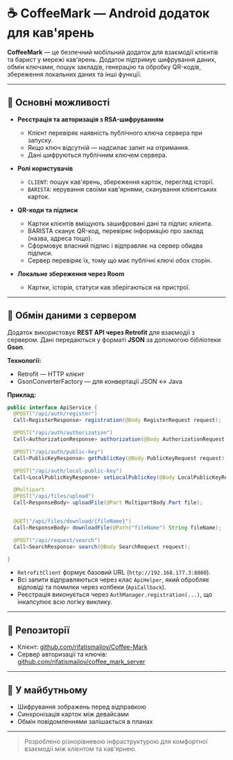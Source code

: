 # ☕ CoffeeMark — Android додаток для кав'ярень

**CoffeeMark** — це безпечний мобільний додаток для взаємодії клієнтів та барист у мережі кав'ярень. Додаток підтримує шифрування даних, обмін ключами, пошук закладів, генерацію та обробку QR-кодів, збереження локальних даних та інші функції.

---

## 🔐 Основні можливості

* **Реєстрація та авторизація з RSA-шифруванням**

  * Клієнт перевіряє наявність публічного ключа сервера при запуску.
  * Якщо ключ відсутній — надсилає запит на отримання.
  * Дані шифруються публічним ключем сервера.

* **Ролі користувачів**

  * `CLIENT`: пошук кав'ярень, збереження карток, перегляд історії.
  * `BARISTA`: керування своїми кав'ярнями, сканування клієнтських карток.

* **QR-коди та підписи**

  * Картки клієнтів вміщують зашифровані дані та підпис клієнта.
  * BARISTA сканує QR-код, перевіряє інформацію про заклад (назва, адреса тощо).
  * Сформовує власний підпис і відправляє на сервер обидва підписи.
  * Сервер перевіряє їх, тому що має публічні ключі обох сторін.

* **Локальне збереження через Room**

  * Картки, історія, статуси кав зберігаються на пристрої.

---

## 🔁 Обмін даними з сервером

Додаток використовує **REST API через Retrofit** для взаємодії з сервером. Дані передаються у форматі **JSON** за допомогою бібліотеки **Gson**.

**Технології:**

* Retrofit — HTTP клієнт
* GsonConverterFactory — для конвертації JSON ↔ Java

**Приклад:**

```java
public interface ApiService {
  @POST("/api/auth/register")
  Call<RegisterResponse> registration(@Body RegisterRequest request);

  @POST("/api/auth/authorization")
  Call<AuthorizationResponse> authorization(@Body AuthorizationRequest request);

  @POST("/api/auth/public-key")
  Call<PublicKeyResponse> getPublicKey(@Body PublicKeyRequest request);

  @POST("/api/auth/local-public-key")
  Call<LocalPublicKeyResponse> setLocalPublicKey(@Body LocalPublicKeyRequest request);

  @Multipart
  @POST("/api/files/upload")
  Call<ResponseBody> uploadFile(@Part MultipartBody.Part file);


  @GET("/api/files/download/{fileName}")
  Call<ResponseBody> downloadFile(@Path("fileName") String fileName);

  @POST("/api/request/search")
  Call<SearchResponse> search(@Body SearchRequest request);

}
```

* `RetrofitClient` формує базовий URL (`http://192.168.177.3:8080`).
* Всі запити відправляються через клас `ApiHelper`, який обробляє відповіді та помилки через колбеки (`ApiCallback`).
* Реєстрація виконується через `AuthManager.registration(...)`, що інкапсулює всю логіку виклику.

---

## 📂 Репозиторії

* Клієнт: [github.com/rifatismailov/Coffee-Mark](https://github.com/rifatismailov/Coffee-Mark)
* Сервер авторизації та ключів: [github.com/rifatismailov/coffee\_mark\_server](https://github.com/rifatismailov/coffee_mark_server)

---

## 🚀 У майбутньому

* Шифрування зображень перед відправкою
* Синхронізація карток між девайсами
* Обмін повідомленнями залішається в планах

---

> Розроблено різнорівневою інфраструктурою для комфортної взаємодії між клієнтом та кав'ярнею.

